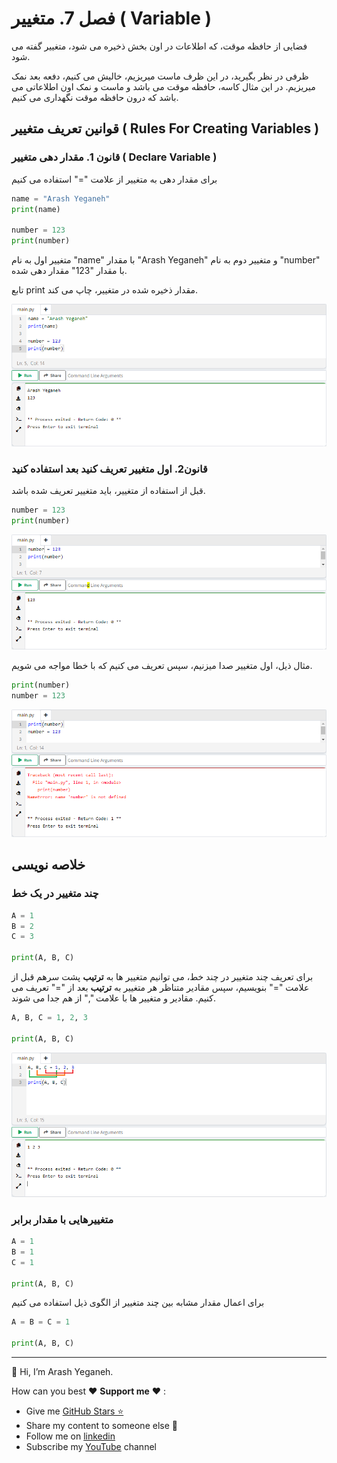 # فصل 7. متغییر ( Variable )

فضایی از حافظه موقت، که اطلاعات در اون بخش ذخیره می شود، متغییر گفته می شود.

ظرفی در نظر بگیرید، در این ظرف ماست میریزیم، خالیش می کنیم، دفعه بعد نمک میریزیم. در این مثال کاسه، حافظه موقت می باشد و ماست و نمک اون اطلاعاتی می باشد که درون حافظه موقت نگهداری می کنیم.

## قوانین تعریف متغییر ( Rules For Creating Variables )

### قانون 1. مقدار دهی متغییر ( Declare Variable )

برای مقدار دهی به متغییر از علامت "=" استفاده می کنیم

```python
name = "Arash Yeganeh"
print(name)

number = 123
print(number)
```

متغییر اول به نام "name" با مقدار "Arash Yeganeh" و متغییر دوم به نام "number" با مقدار "123" مقدار دهی شده.

تابع print مقدار ذخیره شده در متغییر، چاپ می کند.

![variable_example](img/variable_example.PNG)

### قانون2. اول متغییر تعریف کنید بعد استفاده کنید

قبل از استفاده از متغییر، باید متغییر تعریف شده باشد.

```python
number = 123
print(number)
```

![variable_declared_first](img/variable_declared_first.PNG)

مثال ذیل، اول متغییر صدا میزنیم، سپس تعریف می کنیم که با خطا مواجه می شویم.

```python
print(number)
number = 123
```

![variable_declared_first_wrong](img/variable_declared_first_wrong.PNG)

## خلاصه نویسی

### چند متغییر در یک خط

```python
A = 1
B = 2
C = 3

print(A, B, C)
```

برای تعریف چند متغییر در چند خط، می توانیم متغییر ها به **ترتیب** پشت سرهم قبل از علامت "=" بنویسیم، سپس مقادیر متناظر هر متغییر به **ترتیب** بعد از "=" تعریف می کنیم. مقادیر و متغییر ها با علامت "," از هم جدا می شوند.

```python
A, B, C = 1, 2, 3

print(A, B, C)
```

![variable_assign_shorthand](img/variable_assign_shorthand.PNG)

### متغییرهایی با مقدار برابر

```python
A = 1
B = 1
C = 1

print(A, B, C)
```

برای اعمال مقدار مشابه بین چند متغییر از الگوی ذیل استفاده می کنیم

```python
A = B = C = 1

print(A, B, C)
```



------

👋 Hi, I’m Arash Yeganeh.

How can you best ❤️ **Support me** ❤️  :

- Give me  [GitHub Stars ⭐](https://github.com/arashyeganeh) 
- Share my content to someone else 👀
- Follow me on [linkedin](https://www.linkedin.com/in/arash-yeganeh)
- Subscribe my [YouTube](https://www.youtube.com/channel/UCUuojnAmPiklBpAeBmHE4Aw) channel
